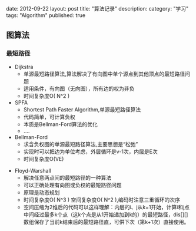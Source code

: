date: 2012-09-22
layout: post
title: "算法记录"
description: 
category: "学习"
tags: "Algorithm"
published: true

图算法
------
### 最短路径
- Dijkstra  
	+ 单源最短路径算法,算法解决了有向图中单个源点到其他顶点的最短路径问题   
	+ 适用条件，有向图（无向图），所有边的权为非负  
	+ 时间复杂度O( N^2 ) 
- SPFA  
	+ Shortest Path Faster Algorithm,单源最短路径算法
	+ 代码简单，可计算负权
	+ 本质是Bellman-Ford算法的优化
	+ ....
- Bellman-Ford  
	+ 求含负权图的单源最短路径算法,主要思想是“松弛”
	+ 实现时可以把边为单位考虑，外层循环是v-1次，内层是E次
	+ 时间复杂度O(VE)

* Floyd-Warshall  
	+ 解决任意两点间的最短路径的一种算法
	+ 可以正确处理有向图或负权的最短路径问题
	+ 原理是动态规划
	+ 时间复杂度O( N^3 ) 空间复杂度O( N^2 ),编码时注意三重循环的次序
	+ 空间压缩为2维后的代码可以这样理解：内层的i、j从k=1开始，计算i和j点中间经过最多k个点（这k个点是从1开始递加到k的）的最短路径，dis[][]数组保存了当前k结束后的最短路径直，可供下次（第k+1次）直接使用。
	
